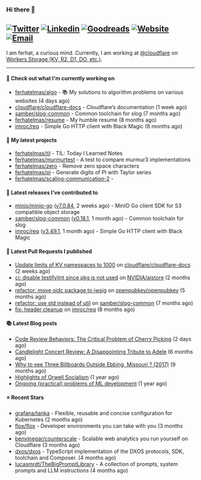 ### Hi there 👋
[![Twitter](https://img.shields.io/twitter/follow/ferhatelmas_?label=Twitter&style=social)](https://twitter.com/ferhatelmas_)
[![Linkedin](https://img.shields.io/badge/LinkedIn--_.svg?style=social&logo=linkedin)](https://www.linkedin.com/in/ferhatelmas/)
[![Goodreads](https://img.shields.io/badge/goodreads--_.svg?style=social&logo=goodreads)](https://www.goodreads.com/user/show/24238914-ferhat-elmas/)
[![Website](https://img.shields.io/badge/website--_.svg?style=social&logo=rss)](https://ferhatelmas.com/)
[![Email](https://img.shields.io/badge/email--_.svg?logo=Gmail&style=social)](mailto:elmas.ferhat@gmail.com)
-----------

I am ferhat, a curious mind.
Currently, I am working at [@cloudflare](https://github.com/cloudflare) on [Workers Storage (KV, R2, D1, DO, etc.)](https://developers.cloudflare.com/products/?product-group=Storage).







-----------
#### 👷 Check out what I'm currently working on

- [ferhatelmas/algo](https://github.com/ferhatelmas/algo) - :books: My solutions to algorithm problems on various websites (4 days ago)
- [cloudflare/cloudflare-docs](https://github.com/cloudflare/cloudflare-docs) - Cloudflare’s documentation (1 week ago)
- [samber/slog-common](https://github.com/samber/slog-common) - Common toolchain for slog (7 months ago)
- [ferhatelmas/resume](https://github.com/ferhatelmas/resume) - My humble resume (8 months ago)
- [imroc/req](https://github.com/imroc/req) - Simple Go HTTP client with Black Magic (8 months ago)

#### 🌱 My latest projects

- [ferhatelmas/til](https://github.com/ferhatelmas/til) - TIL: Today I Learned Notes
- [ferhatelmas/murmurtest](https://github.com/ferhatelmas/murmurtest) - A test to compare murmur3 implementations
- [ferhatelmas/zero](https://github.com/ferhatelmas/zero) - Remove zero space characters
- [ferhatelmas/pi](https://github.com/ferhatelmas/pi) - Generate digits of PI with Taylor series
- [ferhatelmas/scaling-communication-2](https://github.com/ferhatelmas/scaling-communication-2) - 

#### 🚀 Latest releases I've contributed to

- [minio/minio-go](https://github.com/minio/minio-go) ([v7.0.84](https://github.com/minio/minio-go/releases/tag/v7.0.84), 2 weeks ago) - MinIO Go client SDK for S3 compatible object storage
- [samber/slog-common](https://github.com/samber/slog-common) ([v0.18.1](https://github.com/samber/slog-common/releases/tag/v0.18.1), 1 month ago) - Common toolchain for slog
- [imroc/req](https://github.com/imroc/req) ([v3.49.1](https://github.com/imroc/req/releases/tag/v3.49.1), 1 month ago) - Simple Go HTTP client with Black Magic

#### 🔨 Latest Pull Requests I published

- [Update limits of KV namespaces to 1000](https://github.com/cloudflare/cloudflare-docs/pull/19404) on [cloudflare/cloudflare-docs](https://github.com/cloudflare/cloudflare-docs) (2 weeks ago)
- [ci: disable testifylint since pkg is not used](https://github.com/NVIDIA/aistore/pull/193) on [NVIDIA/aistore](https://github.com/NVIDIA/aistore) (2 months ago)
- [refactor: move oidc package to jwsig](https://github.com/openpubkey/openpubkey/pull/211) on [openpubkey/openpubkey](https://github.com/openpubkey/openpubkey) (5 months ago)
- [refactor: use std instead of util](https://github.com/samber/slog-common/pull/7) on [samber/slog-common](https://github.com/samber/slog-common) (7 months ago)
- [fix: header cleanup](https://github.com/imroc/req/pull/355) on [imroc/req](https://github.com/imroc/req) (8 months ago)

#### 📚 Latest Blog posts

- [Code Review Behaviors: The Critical Problem of Cherry Picking](https://ferhatelmas.com/code-review-behaviors-the-critical-problem-of-cherry-picking) (2 days ago)
- [Candlelight Concert Review: A Disappointing Tribute to Adele](https://ferhatelmas.com/candlelight-concert-review-a-disappointing-tribute-to-adele) (6 months ago)
- [Why to see Three Billboards Outside Ebbing, Missouri ? (2017)](https://ferhatelmas.com/why-to-see-three-billboards-outside-ebbing-missouri-2017) (9 months ago)
- [Highlights of Orwell Socialism](https://ferhatelmas.com/highlights-of-orwell-socialism) (1 year ago)
- [Ongoing (practical) problems of ML development](https://ferhatelmas.com/ongoing-practical-problems-of-ml-development) (1 year ago)

#### ⭐ Recent Stars

- [grafana/tanka](https://github.com/grafana/tanka) - Flexible, reusable and concise configuration for Kubernetes (2 months ago)
- [flox/flox](https://github.com/flox/flox) - Developer environments you can take with you (3 months ago)
- [benvinegar/counterscale](https://github.com/benvinegar/counterscale) - Scalable web analytics you run yourself on Cloudflare (3 months ago)
- [dxos/dxos](https://github.com/dxos/dxos) - TypeScript implementation of the DXOS protocols, SDK, toolchain and Composer. (4 months ago)
- [lucasmrdt/TheBigPromptLibrary](https://github.com/lucasmrdt/TheBigPromptLibrary) - A collection of prompts, system prompts and LLM instructions (4 months ago)
